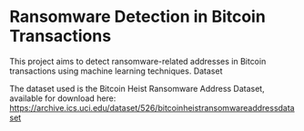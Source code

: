 # Ransomware Detection in Bitcoin Transactions

This project aims to detect ransomware-related addresses in Bitcoin transactions using machine learning techniques.
Dataset

The dataset used is the Bitcoin Heist Ransomware Address Dataset, available for download here:
https://archive.ics.uci.edu/dataset/526/bitcoinheistransomwareaddressdataset
